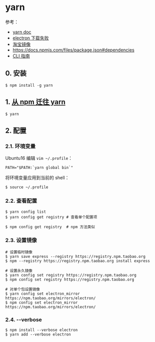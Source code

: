 # yarn

参考：

- [yarn doc](https://yarnpkg.com/getting-started)
- [electron 下载失败](https://blog.csdn.net/mocoe/article/details/86751925)
- [淘宝镜像](https://npm.taobao.org/)
- https://docs.npmjs.com/files/package.json#dependencies
- [CLI 指南](https://yarnpkg.com/zh-Hans/docs/cli/)

## 0. 安装

```
$ npm install -g yarn
```

## 1. [从 npm 迁往 yarn](https://yarn.bootcss.com/docs/migrating-from-npm/)

```
$ yarn
```

## 2. 配置

### 2.1. 环境变量

Ubuntu16 编辑 `vim ~/.profile`：

```
PATH="$PATH:`yarn global bin`"
```

将环境变量应用到当前的 shell：

```
$ source ~/.profile
```

### 2.2. 查看配置

```
$ yarn config list
$ yarn config get registry # 查看单个配置项

$ npm config get registry  # npm 方法类似
```

### 2.3. 设置镜像

```
# 设置临时镜像
$ yarn save express --registry https://registry.npm.taobao.org
$ npm --registry https://registry.npm.taobao.org install express

# 设置永久镜像
$ yarn config set registry https://registry.npm.taobao.org
$ npm config set registry https://registry.npm.taobao.org

# 对单个包设置镜像
$ yarn config set electron_mirror https://npm.taobao.org/mirrors/electron/
$ npm config set electron_mirror https://npm.taobao.org/mirrors/electron/
```

### 2.4. --verbose

```
$ npm install --verbose electron
$ yarn add --verbose electron
```
